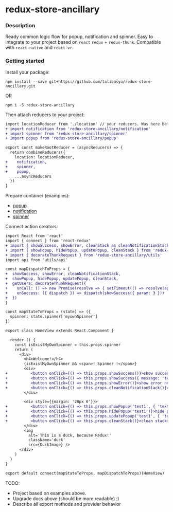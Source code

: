 # redux-store-ancillary

### Description
Ready common logic flow for popup, notification and spinner. Easy to integrate to your project based on `react` `redux` + `redux-thunk`. Compatible with `react-native` and `react-vr`.
### Getting started
Install your package:

`npm install --save git+https://github.com/talibasya/redux-store-ancillary.git`

OR

`npm i -S redux-store-ancillary`

Then attach reducers to your project:
```diff
import locationReducer from './location' // your reducers. Was here before
+ import notification from 'redux-store-ancillary/notification'
+ import spinner from 'redux-store-ancillary/spinner'
+ import popup from 'redux-store-ancillary/popup'

export const makeRootReducer = (asyncReducers) => {
  return combineReducers({
    location: locationReducer,
+    notification,
+    spinner,
+    popup,
    ...asyncReducers
  })
}
```
Prepare container (examples):
- [popup](https://gist.github.com/talibasya/699cd45368bb825527b639a3c8f84b82#file-apppopup-js)
- [notification](https://gist.github.com/talibasya/699cd45368bb825527b639a3c8f84b82#file-appnotification-js)
- [spinner](https://gist.github.com/talibasya/699cd45368bb825527b639a3c8f84b82#file-appspinner-js)

Connect action creators:
```diff
import React from 'react'
import { connect } from 'react-redux'
+ import { showSuccess, showError, cleanStack as cleanNotificationStack } from 'redux-store-ancillary/notification'
+ import { showPopup, hidePopup, updatePopup, cleanStack } from 'redux-store-ancillary/popup'
+ import { decorateThunkRequest } from 'redux-store-ancillary/utils'
import api from 'utils/api'

const mapDispatchToProps = {
+  showSuccess, showError, cleanNotificationStack,
+  showPopup, hidePopup, updatePopup, cleanStack,
+  getUsers: decorateThunkRequest({
+    onCall: () => new Promise(resolve => { setTimeout(() => resolve(api.getGitUsers()), 3000) }),
+    onSuccess: ({ dispatch }) => dispatch(showSuccess({ param: 3 }))
+  })
}

const mapStateToProps = (state) => ({
  spinner: state.spinner['myownSpinner']
})

export class HomeView extends React.Component {

  render () {
    const isExistMyOwnSpinner = this.props.spinner
    return (
      <div>
        <h4>Welcome!</h4>
        {isExistMyOwnSpinner && <span>! Spinner !</span>}
        <div>
+          <button onClick={() => this.props.showSuccess()}>show success notification</button>
+          <button onClick={() => this.props.showSuccess({ message: 'test' })}>show success notification with timeout 3s</button>
+          <button onClick={() => this.props.showError()}>show error notification</button>
+          <button onClick={() => this.props.cleanNotificationStack()}>clean notification stack</button>
        </div>

        <div style={{margin: '20px 0'}}>
+          <button onClick={() => this.props.showPopup('test1', { 'text': 'hello new popup' })}>show popup</button>
+          <button onClick={() => this.props.hidePopup('test1')}>hide popup</button>
+          <button onClick={() => this.props.updatePopup('test1', { 'text': 'updated popup' })}>update popups</button>
+          <button onClick={() => this.props.cleanStack()}>clean stack</button>
        </div>
        <img
          alt='This is a duck, because Redux!'
          className='duck'
          src={DuckImage} />
      </div>
    )
  }
}

export default connect(mapStateToProps, mapDispatchToProps)(HomeView)
```

TODO:
 - Project based on examples above.
 - Upgrade docs above (should be more readable) :)
 - Describe all export methods and provider behavior
